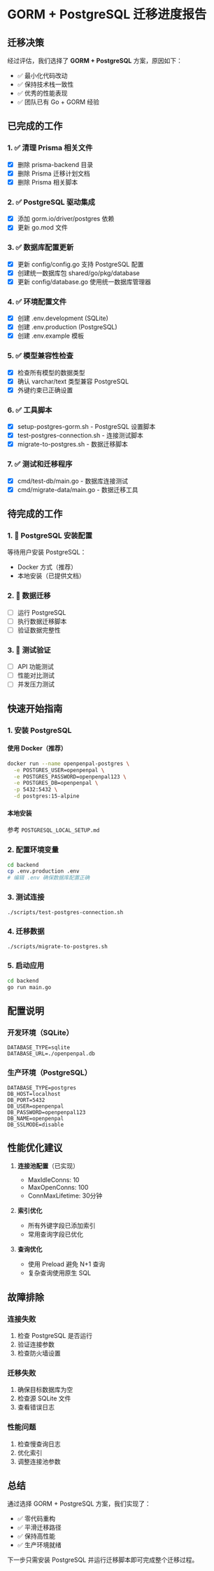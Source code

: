 # GORM + PostgreSQL 迁移进度报告

## 迁移决策

经过评估，我们选择了 **GORM + PostgreSQL** 方案，原因如下：
- ✅ 最小化代码改动
- ✅ 保持技术栈一致性
- ✅ 优秀的性能表现
- ✅ 团队已有 Go + GORM 经验

## 已完成的工作

### 1. ✅ 清理 Prisma 相关文件
- [x] 删除 prisma-backend 目录
- [x] 删除 Prisma 迁移计划文档
- [x] 删除 Prisma 相关脚本

### 2. ✅ PostgreSQL 驱动集成
- [x] 添加 gorm.io/driver/postgres 依赖
- [x] 更新 go.mod 文件

### 3. ✅ 数据库配置更新
- [x] 更新 config/config.go 支持 PostgreSQL 配置
- [x] 创建统一数据库包 shared/go/pkg/database
- [x] 更新 config/database.go 使用统一数据库管理器

### 4. ✅ 环境配置文件
- [x] 创建 .env.development (SQLite)
- [x] 创建 .env.production (PostgreSQL)
- [x] 创建 .env.example 模板

### 5. ✅ 模型兼容性检查
- [x] 检查所有模型的数据类型
- [x] 确认 varchar/text 类型兼容 PostgreSQL
- [x] 外键约束已正确设置

### 6. ✅ 工具脚本
- [x] setup-postgres-gorm.sh - PostgreSQL 设置脚本
- [x] test-postgres-connection.sh - 连接测试脚本
- [x] migrate-to-postgres.sh - 数据迁移脚本

### 7. ✅ 测试和迁移程序
- [x] cmd/test-db/main.go - 数据库连接测试
- [x] cmd/migrate-data/main.go - 数据迁移工具

## 待完成的工作

### 1. 🔄 PostgreSQL 安装配置
等待用户安装 PostgreSQL：
- Docker 方式（推荐）
- 本地安装（已提供文档）

### 2. 🔄 数据迁移
- [ ] 运行 PostgreSQL
- [ ] 执行数据迁移脚本
- [ ] 验证数据完整性

### 3. 🔄 测试验证
- [ ] API 功能测试
- [ ] 性能对比测试
- [ ] 并发压力测试

## 快速开始指南

### 1. 安装 PostgreSQL

#### 使用 Docker（推荐）
```bash
docker run --name openpenpal-postgres \
  -e POSTGRES_USER=openpenpal \
  -e POSTGRES_PASSWORD=openpenpal123 \
  -e POSTGRES_DB=openpenpal \
  -p 5432:5432 \
  -d postgres:15-alpine
```

#### 本地安装
参考 `POSTGRESQL_LOCAL_SETUP.md`

### 2. 配置环境变量
```bash
cd backend
cp .env.production .env
# 编辑 .env 确保数据库配置正确
```

### 3. 测试连接
```bash
./scripts/test-postgres-connection.sh
```

### 4. 迁移数据
```bash
./scripts/migrate-to-postgres.sh
```

### 5. 启动应用
```bash
cd backend
go run main.go
```

## 配置说明

### 开发环境（SQLite）
```env
DATABASE_TYPE=sqlite
DATABASE_URL=./openpenpal.db
```

### 生产环境（PostgreSQL）
```env
DATABASE_TYPE=postgres
DB_HOST=localhost
DB_PORT=5432
DB_USER=openpenpal
DB_PASSWORD=openpenpal123
DB_NAME=openpenpal
DB_SSLMODE=disable
```

## 性能优化建议

1. **连接池配置**（已实现）
   - MaxIdleConns: 10
   - MaxOpenConns: 100
   - ConnMaxLifetime: 30分钟

2. **索引优化**
   - 所有外键字段已添加索引
   - 常用查询字段已优化

3. **查询优化**
   - 使用 Preload 避免 N+1 查询
   - 复杂查询使用原生 SQL

## 故障排除

### 连接失败
1. 检查 PostgreSQL 是否运行
2. 验证连接参数
3. 检查防火墙设置

### 迁移失败
1. 确保目标数据库为空
2. 检查源 SQLite 文件
3. 查看错误日志

### 性能问题
1. 检查慢查询日志
2. 优化索引
3. 调整连接池参数

## 总结

通过选择 GORM + PostgreSQL 方案，我们实现了：
- ✅ 零代码重构
- ✅ 平滑迁移路径
- ✅ 保持高性能
- ✅ 生产环境就绪

下一步只需安装 PostgreSQL 并运行迁移脚本即可完成整个迁移过程。